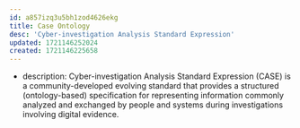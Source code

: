 ```yaml
---
id: a857izq3u5bh1zod4626ekg
title: Case Ontology
desc: 'Cyber-investigation Analysis Standard Expression'
updated: 1721146252024
created: 1721146225658
---
```


- description: Cyber-investigation Analysis Standard Expression (CASE) is a community-developed evolving standard that provides a structured (ontology-based) specification for representing information commonly analyzed and exchanged by people and systems during investigations involving digital evidence.